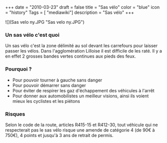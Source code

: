 +++
date = "2010-03-23"
draft = false
title = "Sas vélo"
color = "blue"
icon = "history"
Tags = [ "mediawiki"]
description = "Sas vélo"
+++

![](Sas velo ny.JPG "Sas velo ny.JPG")

### Un sas vélo c'est quoi

Un sas vélo c'est la zone délimité au sol devant les carrefours pour
laisser passer les vélos. Dans l'agglomération Lilloise il est difficile
de les raté. Il y a en effet 2 grosses bandes vertes continues aux pieds
des feux.

### Pourquoi ?

-   Pour pouvoir tourner à gauche sans danger
-   Pour pouvoir démarrer sans danger
-   Pour éviter de respirer les gaz d'échappement des véhicules à
    l'arrêt
-   Pour donner aux automobilistes un meilleur visions, ainsi ils voient
    mieux les cyclistes et les piétons

### Risques

Selon le code de la route, articles R415-15 et R412-30, tout véhicule
qui ne respecterait pas le sas vélo risque une amende de catégorie 4 (de
90€ à 750€), 4 points et jusqu'à 3 ans de retrait de permis.
